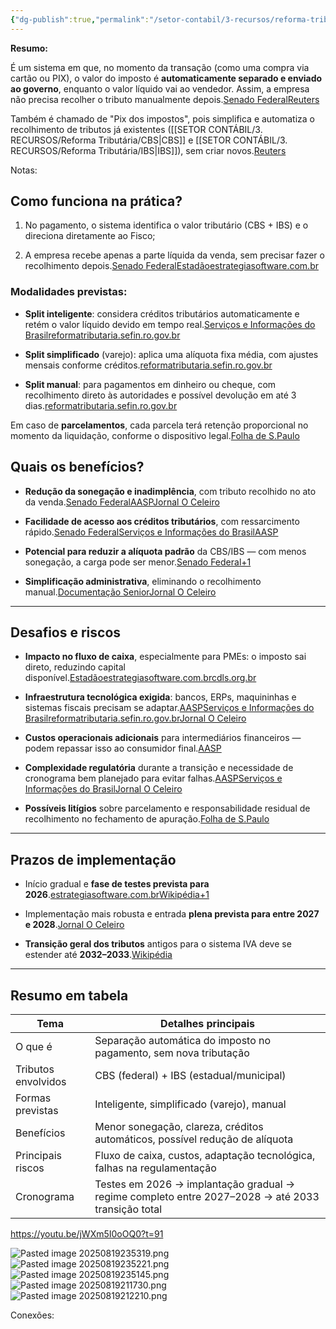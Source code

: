```yaml
---
{"dg-publish":true,"permalink":"/setor-contabil/3-recursos/reforma-tributaria/split-payment/","dgPassFrontmatter":true,"created":"2025-08-14T08:59:54.782-03:00","updated":"2025-08-20T00:51:40.122-03:00"}
---
```


**Resumo:**

É um sistema em que, no momento da transação (como uma compra via cartão ou PIX), o valor do imposto é **automaticamente separado e enviado ao governo**, enquanto o valor líquido vai ao vendedor. Assim, a empresa não precisa recolher o tributo manualmente depois.[Senado Federal](https://www12.senado.leg.br/noticias/materias/2024/12/16/reforma-tributaria-depende-de-novas-tecnologias-cashback-e-split-payment?utm_source=chatgpt.com)[Reuters](https://www.reuters.com/fact-check/portugues/WYFR4HDAHNJGDO7MU3LQZD3YKQ-2024-07-29/?utm_source=chatgpt.com)

Também é chamado de "Pix dos impostos", pois simplifica e automatiza o recolhimento de tributos já existentes ([[SETOR CONTÁBIL/3. RECURSOS/Reforma Tributária/CBS\|CBS]] e [[SETOR CONTÁBIL/3. RECURSOS/Reforma Tributária/IBS\|IBS]]), sem criar novos.[Reuters](https://www.reuters.com/fact-check/portugues/WYFR4HDAHNJGDO7MU3LQZD3YKQ-2024-07-29/?utm_source=chatgpt.com)

Notas:

## Como funciona na prática?

1. No pagamento, o sistema identifica o valor tributário (CBS + IBS) e o direciona diretamente ao Fisco;
    
2. A empresa recebe apenas a parte líquida da venda, sem precisar fazer o recolhimento depois.[Senado Federal](https://www12.senado.leg.br/noticias/materias/2024/12/16/reforma-tributaria-depende-de-novas-tecnologias-cashback-e-split-payment?utm_source=chatgpt.com)[Estadão](https://www.estadao.com.br/economia/reforma-tributaria-o-que-e-split-payment-que-combate-a-sonegacao-mas-mexe-no-caixa-das-empresas/?utm_source=chatgpt.com)[estrategiasoftware.com.br](https://www.estrategiasoftware.com.br/split-payment-na-reforma-tributaria/?utm_source=chatgpt.com)
    

### Modalidades previstas:

- **Split inteligente**: considera créditos tributários automaticamente e retém o valor líquido devido em tempo real.[Serviços e Informações do Brasil](https://www.gov.br/fazenda/pt-br/assuntos/noticias/2025/Maio/split-payment-e-reforma-tributaria-um-salto-para-a-modernidade-fiscal?utm_source=chatgpt.com)[reformatributaria.sefin.ro.gov.br](https://reformatributaria.sefin.ro.gov.br/2025/03/27/entenda-o-que-e-o-split-payment/?utm_source=chatgpt.com)
    
- **Split simplificado** (varejo): aplica uma alíquota fixa média, com ajustes mensais conforme créditos.[reformatributaria.sefin.ro.gov.br](https://reformatributaria.sefin.ro.gov.br/2025/03/27/entenda-o-que-e-o-split-payment/?utm_source=chatgpt.com)
    
- **Split manual**: para pagamentos em dinheiro ou cheque, com recolhimento direto às autoridades e possível devolução em até 3 dias.[reformatributaria.sefin.ro.gov.br](https://reformatributaria.sefin.ro.gov.br/2025/03/27/entenda-o-que-e-o-split-payment/?utm_source=chatgpt.com)
    

Em caso de **parcelamentos**, cada parcela terá retenção proporcional no momento da liquidação, conforme o dispositivo legal.[Folha de S.Paulo](https://www1.folha.uol.com.br/blogs/que-imposto-e-esse/2025/05/reforma-tributaria-split-payment-e-o-curioso-caso-do-pagamento-parcelado.shtml?utm_source=chatgpt.com)
## Quais os benefícios?

- **Redução da sonegação e inadimplência**, com tributo recolhido no ato da venda.[Senado Federal](https://www12.senado.leg.br/noticias/materias/2024/12/16/reforma-tributaria-depende-de-novas-tecnologias-cashback-e-split-payment?utm_source=chatgpt.com)[AASP](https://www.aasp.org.br/espaco-aberto/os-desafios-do-split-payment-na-reforma-tributaria/?utm_source=chatgpt.com)[Jornal O Celeiro](https://jornalceleiro.com.br/2025/07/como-vai-funcionar-o-split-payment-na-reforma-tributaria/?utm_source=chatgpt.com)
    
- **Facilidade de acesso aos créditos tributários**, com ressarcimento rápido.[Senado Federal](https://www12.senado.leg.br/noticias/materias/2024/12/16/reforma-tributaria-depende-de-novas-tecnologias-cashback-e-split-payment?utm_source=chatgpt.com)[Serviços e Informações do Brasil](https://www.gov.br/fazenda/pt-br/assuntos/noticias/2025/Maio/split-payment-e-reforma-tributaria-um-salto-para-a-modernidade-fiscal?utm_source=chatgpt.com)[AASP](https://www.aasp.org.br/espaco-aberto/os-desafios-do-split-payment-na-reforma-tributaria/?utm_source=chatgpt.com)
    
- **Potencial para reduzir a alíquota padrão** da CBS/IBS — com menos sonegação, a carga pode ser menor.[Senado Federal+1](https://www12.senado.leg.br/noticias/materias/2024/11/12/para-braga-novo-modelo-com-split-payment-pode-baixar-a-aliquota-padrao-da-reforma?utm_source=chatgpt.com)
    
- **Simplificação administrativa**, eliminando o recolhimento manual.[Documentação Senior](https://documentacao.senior.com.br/exigenciaslegais/noticias/federal/2024/2024-06-19-split-payment-novo-sistema-de-pagamento-que-sera-implementado-no-brasil-como-parte-da-reforma-tributaria/?utm_source=chatgpt.com)[Jornal O Celeiro](https://jornalceleiro.com.br/2025/07/como-vai-funcionar-o-split-payment-na-reforma-tributaria/?utm_source=chatgpt.com)
    

---

## Desafios e riscos

- **Impacto no fluxo de caixa**, especialmente para PMEs: o imposto sai direto, reduzindo capital disponível.[Estadão](https://www.estadao.com.br/economia/reforma-tributaria-o-que-e-split-payment-que-combate-a-sonegacao-mas-mexe-no-caixa-das-empresas/?utm_source=chatgpt.com)[estrategiasoftware.com.br](https://www.estrategiasoftware.com.br/split-payment-na-reforma-tributaria/?utm_source=chatgpt.com)[cdls.org.br](https://cdls.org.br/reforma-tributaria-do-consumo-o-que-muda-com-o-split-payment/?utm_source=chatgpt.com)
    
- **Infraestrutura tecnológica exigida**: bancos, ERPs, maquininhas e sistemas fiscais precisam se adaptar.[AASP](https://www.aasp.org.br/espaco-aberto/os-desafios-do-split-payment-na-reforma-tributaria/?utm_source=chatgpt.com)[Serviços e Informações do Brasil](https://www.gov.br/fazenda/pt-br/assuntos/noticias/2025/Maio/split-payment-e-reforma-tributaria-um-salto-para-a-modernidade-fiscal?utm_source=chatgpt.com)[reformatributaria.sefin.ro.gov.br](https://reformatributaria.sefin.ro.gov.br/2025/03/27/entenda-o-que-e-o-split-payment/?utm_source=chatgpt.com)[Jornal O Celeiro](https://jornalceleiro.com.br/2025/07/como-vai-funcionar-o-split-payment-na-reforma-tributaria/?utm_source=chatgpt.com)
    
- **Custos operacionais adicionais** para intermediários financeiros — podem repassar isso ao consumidor final.[AASP](https://www.aasp.org.br/espaco-aberto/os-desafios-do-split-payment-na-reforma-tributaria/?utm_source=chatgpt.com)
    
- **Complexidade regulatória** durante a transição e necessidade de cronograma bem planejado para evitar falhas.[AASP](https://www.aasp.org.br/espaco-aberto/os-desafios-do-split-payment-na-reforma-tributaria/?utm_source=chatgpt.com)[Serviços e Informações do Brasil](https://www.gov.br/fazenda/pt-br/assuntos/noticias/2025/Maio/split-payment-e-reforma-tributaria-um-salto-para-a-modernidade-fiscal?utm_source=chatgpt.com)[Jornal O Celeiro](https://jornalceleiro.com.br/2025/07/como-vai-funcionar-o-split-payment-na-reforma-tributaria/?utm_source=chatgpt.com)
    
- **Possíveis litígios** sobre parcelamento e responsabilidade residual de recolhimento no fechamento de apuração.[Folha de S.Paulo](https://www1.folha.uol.com.br/blogs/que-imposto-e-esse/2025/05/reforma-tributaria-split-payment-e-o-curioso-caso-do-pagamento-parcelado.shtml?utm_source=chatgpt.com)
    

---

## Prazos de implementação

- Início gradual e **fase de testes prevista para 2026**.[estrategiasoftware.com.br](https://www.estrategiasoftware.com.br/split-payment-na-reforma-tributaria/?utm_source=chatgpt.com)[Wikipédia+1](https://pt.wikipedia.org/wiki/Reforma_tribut%C3%A1ria_do_Brasil?utm_source=chatgpt.com)
    
- Implementação mais robusta e entrada **plena prevista para entre 2027 e 2028**.[Jornal O Celeiro](https://jornalceleiro.com.br/2025/07/como-vai-funcionar-o-split-payment-na-reforma-tributaria/?utm_source=chatgpt.com)
    
- **Transição geral dos tributos** antigos para o sistema IVA deve se estender até **2032–2033**.[Wikipédia](https://pt.wikipedia.org/wiki/Reforma_tribut%C3%A1ria_do_Brasil?utm_source=chatgpt.com)
    

---

## Resumo em tabela

| Tema                | Detalhes principais                                                                               |
| ------------------- | ------------------------------------------------------------------------------------------------- |
| O que é             | Separação automática do imposto no pagamento, sem nova tributação                                 |
| Tributos envolvidos | CBS (federal) + IBS (estadual/municipal)                                                          |
| Formas previstas    | Inteligente, simplificado (varejo), manual                                                        |
| Benefícios          | Menor sonegação, clareza, créditos automáticos, possível redução de alíquota                      |
| Principais riscos   | Fluxo de caixa, custos, adaptação tecnológica, falhas na regulamentação                           |
| Cronograma          | Testes em 2026 → implantação gradual → regime completo entre 2027–2028 → até 2033 transição total |
https://youtu.be/jWXm5I0oOQ0?t=91


![Pasted image 20250819235319.png](/img/user/4%20ARQUIVOS/Pasted%20image%2020250819235319.png)
![Pasted image 20250819235221.png](/img/user/4%20ARQUIVOS/Pasted%20image%2020250819235221.png)
![Pasted image 20250819235145.png](/img/user/4%20ARQUIVOS/Pasted%20image%2020250819235145.png)
![Pasted image 20250819211730.png](/img/user/4%20ARQUIVOS/Pasted%20image%2020250819211730.png)
![Pasted image 20250819212210.png](/img/user/4%20ARQUIVOS/Pasted%20image%2020250819212210.png)

Conexões:

